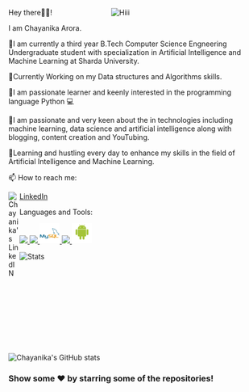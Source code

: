 Hey there🙋‍♀!                      <img align= "right" src="https://i.pinimg.com/originals/cd/e8/c1/cde8c1a1b135687226eeb2585939c72a.gif" width="300px" alt="Hiii" /> 

I am Chayanika Arora.

🚩I am currently a third year B.Tech Computer Science Engneering Undergraduate student with specialization in Artificial Intelligence and Machine Learning at Sharda University.

🚩Currently Working on my Data structures and Algorithms skills. 

🚩I am passionate learner and keenly interested in the programming language Python 💻

🚩I am passionate and very keen about the in technologies including machine learning, data science and artificial intelligence along with blogging, content creation and YouTubing. 

🚩Learning and hustling every day to enhance my skills in the field of Artificial Intelligence and Machine Learning. 


📫 How to reach me:

<a href="https://www.linkedin.com/in/chayanika7974b01b5/">
  <img align="left" alt="Chayanika's LinkedIN" width="22px" src="https://raw.githubusercontent.com/peterthehan/peterthehan/master/assets/linkedin.svg" /> LinkedIn  </a>

  
  
Languages and Tools:  

<a href="https://www.cplusplus.com" target="_blank"> <img src="https://img.icons8.com/color/48/000000/c-plus-plus-logo.png"/> </a>
<a href="https://www.python.org" target="_blank"> <img src="https://img.icons8.com/color/48/000000/python.png"/> </a> 
<a href="https://www.mysql.com/" target="_blank"> <img src="https://raw.githubusercontent.com/devicons/devicon/master/icons/mysql/mysql-original-wordmark.svg" alt="mysql" width="40" height="40"/> </a> 
<a href="https://www.java.com" target="_blank"> <img src="https://img.icons8.com/color/48/000000/java-coffee-cup-logo.png"/> </a>
<a href="https://developer.android.com" target="_blank"> <img src="https://raw.githubusercontent.com/devicons/devicon/master/icons/android/android-original-wordmark.svg" alt="android" width="40" height="40"/> </a>

<img align= "left" src="https://miro.medium.com/max/1536/1*CDj-lEsfn9HAbpMSNmziLQ.gif" width="350px" height="200" alt="Stats" />![Chayanika's GitHub stats](https://github-readme-stats.vercel.app/api?username=chayanika840&theme=dark&show_icons=true)    

### Show some ❤️ by starring some of the repositories!
